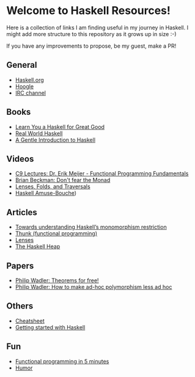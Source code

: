 # Welcome to Haskell Resources!


Here is a collection of links I am finding useful in my journey in Haskell. I might add more structure to this repository as it grows up in size :-)

If you have any improvements to propose, be my guest, make a PR!

## General

- [Haskell.org](www.haskell.org/hoogle/)
- [Hoogle](http://www.haskell.org/hoogle/)
- [IRC channel](www.haskell.org/haskellwiki/IRC_channel)

## Books

- [Learn You a Haskell for Great Good](http://learnyouahaskell.com/chapters)
- [Real World Haskell](http://book.realworldhaskell.org/read/)
- [A Gentle Introduction to Haskell](http://www.haskell.org/tutorial/)

## Videos

- [C9 Lectures: Dr. Erik Meijer - Functional Programming Fundamentals](http://channel9.msdn.com/Series/C9-Lectures-Erik-Meijer-Functional-Programming-Fundamentals/Lecture-Series-Erik-Meijer-Functional-Programming-Fundamentals-Chapter-1)
- [Brian Beckman: Don't fear the Monad](http://www.youtube.com/watch?v=ZhuHCtR3xq8)
- [Lenses, Folds, and Traversals](https://www.youtube.com/watch?v=cefnmjtAolY&hd=1&t=1m14s)
- [Haskell Amuse-Bouche](http://www.youtube.com/watch?v=b9FagOVqxmI))


## Articles
- [Towards understanding Haskell’s monomorphism restriction](http://lambda.jstolarek.com/2012/05/towards-understanding-haskells-monomorphism-restriction/)
- [Thunk (functional programming)](http://en.wikipedia.org/wiki/Thunk_(functional_programming))
- [Lenses](http://twanvl.nl/files/lenses-talk-2011-05-17.pdf)
- [The Haskell Heap](http://blog.ezyang.com/2011/04/the-haskell-heap/)

## Papers

- [Philip Wadler: Theorems for free!](http://ttic.uchicago.edu/~dreyer/course/papers/wadler.pdf)
- [Philip Wadler: How to make ad-hoc polymorphism less ad hoc](http://homepages.inf.ed.ac.uk/wadler/papers/class/class.ps)

## Others

- [Cheatsheet](http://cheatsheet.codeslower.com/)
- [Getting started with Haskell](http://stackoverflow.com/questions/1012573/getting-started-with-haskell)

## Fun

- [Functional programming in 5 minutes](http://slid.es/gsklee/functional-programming-in-5-minutes)
- [Humor](http://www.haskell.org/haskellwiki/Humor)